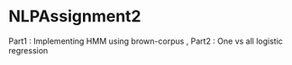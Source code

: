 # NLPAssignment2
Part1 : Implementing HMM using brown-corpus , Part2 : One vs all logistic regression
